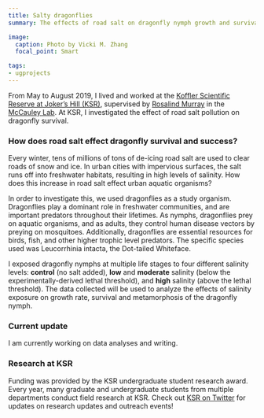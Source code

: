 ```yaml
---
title: Salty dragonflies
summary: The effects of road salt on dragonfly nymph growth and survivals

image:
  caption: Photo by Vicki M. Zhang
  focal_point: Smart

tags:
- ugprojects
---
```



From May to August 2019, I lived and worked at the [Koffler Scientific Reserve at Joker’s Hill (KSR)](https://ksr.utoronto.ca/), supervised by [Rosalind Murray](https://www.rosalindlmurray.com/) in the [McCauley Lab](http://www.shannonjmccauley.com/current-research/). At KSR, I investigated the effect of road salt pollution on dragonfly survival.


### **How does road salt effect dragonfly survival and success?**

Every winter, tens of millions of tons of de-icing road salt are used to clear roads of snow and ice. In urban cities with impervious surfaces, the salt runs off into freshwater habitats, resulting in high levels of salinity. How does this increase in road salt effect urban aquatic organisms?

In order to investigate this, we used dragonflies as a study organism. Dragonflies play a dominant role in freshwater communities, and are important predators throughout their lifetimes. As nymphs, dragonflies prey on aquatic organisms, and as adults, they control human disease vectors by preying on mosquitoes. Additionally, dragonflies are essential resources for birds, fish, and other higher trophic level predators. The specific species used was Leucorrhinia intacta, the Dot-tailed Whiteface.

I exposed dragonfly nymphs at multiple life stages to four different salinity levels: **control** (no salt added), **low** and **moderate** salinity (below the experimentally-derived lethal threshold), and **high** salinity (above the lethal threshold). The data collected will be used to analyze the effects of salinity exposure on growth rate, survival and metamorphosis of the dragonfly nymph.

### **Current update**
I am currently working on data analyses and writing.

### **Research at KSR**
Funding was provided by the KSR undergraduate student research award. Every year, many graduate and undergraduate students from multiple departments conduct field research at KSR. Check out [KSR on Twitter](https://twitter.com/ksr_jokershill) for updates on research updates and outreach events!
